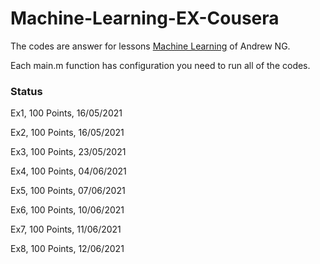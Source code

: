 # Machine-Learning-EX-Cousera

The codes are answer for lessons [Machine Learning](https://www.coursera.org/learn/machine-learning/) of Andrew NG.

Each main.m function has configuration you need to run all of the codes.

### Status

Ex1, 100 Points, 16/05/2021


Ex2, 100 Points, 16/05/2021


Ex3, 100 Points, 23/05/2021


Ex4, 100 Points, 04/06/2021


Ex5, 100 Points, 07/06/2021


Ex6, 100 Points, 10/06/2021


Ex7, 100 Points, 11/06/2021


Ex8, 100 Points, 12/06/2021